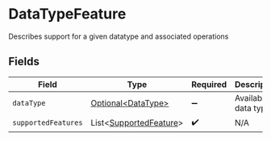 # DataTypeFeature

Describes support for a given datatype and associated operations


## Fields

| Field                                                              | Type                                                               | Required                                                           | Description                                                        | Example                                                            |
| ------------------------------------------------------------------ | ------------------------------------------------------------------ | ------------------------------------------------------------------ | ------------------------------------------------------------------ | ------------------------------------------------------------------ |
| `dataType`                                                         | [Optional\<DataType>](../../models/shared/DataType.md)             | :heavy_minus_sign:                                                 | Available data types                                               | invoices                                                           |
| `supportedFeatures`                                                | List\<[SupportedFeature](../../models/shared/SupportedFeature.md)> | :heavy_check_mark:                                                 | N/A                                                                |                                                                    |